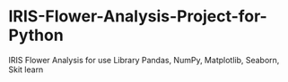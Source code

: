 # IRIS-Flower-Analysis-Project-for-Python
IRIS Flower Analysis for use Library Pandas, NumPy, Matplotlib, Seaborn, Skit learn 
